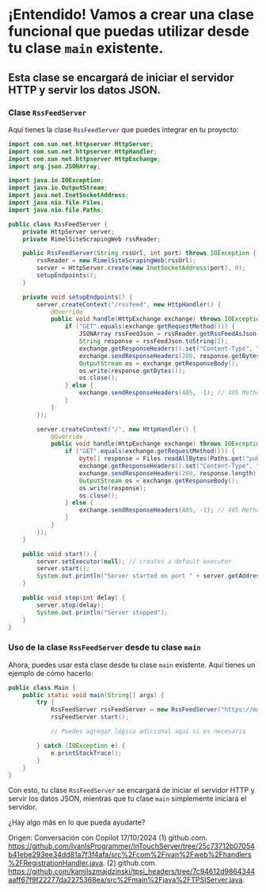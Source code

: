 # ¡Entendido! Vamos a crear una clase funcional que puedas utilizar desde tu clase `main` existente. 

## Esta clase se encargará de iniciar el servidor HTTP y servir los datos JSON.

### Clase `RssFeedServer`

Aquí tienes la clase `RssFeedServer` que puedes integrar en tu proyecto:

```java
import com.sun.net.httpserver.HttpServer;
import com.sun.net.httpserver.HttpHandler;
import com.sun.net.httpserver.HttpExchange;
import org.json.JSONArray;

import java.io.IOException;
import java.io.OutputStream;
import java.net.InetSocketAddress;
import java.nio.file.Files;
import java.nio.file.Paths;

public class RssFeedServer {
    private HttpServer server;
    private RimelSiteScrapingWeb rssReader;

    public RssFeedServer(String rssUrl, int port) throws IOException {
        rssReader = new RimelSiteScrapingWeb(rssUrl);
        server = HttpServer.create(new InetSocketAddress(port), 0);
        setupEndpoints();
    }

    private void setupEndpoints() {
        server.createContext("/rssfeed", new HttpHandler() {
            @Override
            public void handle(HttpExchange exchange) throws IOException {
                if ("GET".equals(exchange.getRequestMethod())) {
                    JSONArray rssFeedJson = rssReader.getRssFeedAsJson();
                    String response = rssFeedJson.toString(2);
                    exchange.getResponseHeaders().set("Content-Type", "application/json");
                    exchange.sendResponseHeaders(200, response.getBytes().length);
                    OutputStream os = exchange.getResponseBody();
                    os.write(response.getBytes());
                    os.close();
                } else {
                    exchange.sendResponseHeaders(405, -1); // 405 Method Not Allowed
                }
            }
        });

        server.createContext("/", new HttpHandler() {
            @Override
            public void handle(HttpExchange exchange) throws IOException {
                if ("GET".equals(exchange.getRequestMethod())) {
                    byte[] response = Files.readAllBytes(Paths.get("public/index.html"));
                    exchange.getResponseHeaders().set("Content-Type", "text/html");
                    exchange.sendResponseHeaders(200, response.length);
                    OutputStream os = exchange.getResponseBody();
                    os.write(response);
                    os.close();
                } else {
                    exchange.sendResponseHeaders(405, -1); // 405 Method Not Allowed
                }
            }
        });
    }

    public void start() {
        server.setExecutor(null); // creates a default executor
        server.start();
        System.out.println("Server started on port " + server.getAddress().getPort());
    }

    public void stop(int delay) {
        server.stop(delay);
        System.out.println("Server stopped");
    }
}
```

### Uso de la clase `RssFeedServer` desde tu clase `main`

Ahora, puedes usar esta clase desde tu clase `main` existente. Aquí tienes un ejemplo de cómo hacerlo:

```java
public class Main {
    public static void main(String[] args) {
        try {
            RssFeedServer rssFeedServer = new RssFeedServer("https://mascotasdezero.com/rss.php", 8000);
            rssFeedServer.start();

            // Puedes agregar lógica adicional aquí si es necesario

        } catch (IOException e) {
            e.printStackTrace();
        }
    }
}
```

Con esto, tu clase `RssFeedServer` se encargará de iniciar el servidor HTTP y servir los datos JSON, mientras que tu clase `main` simplemente iniciará el servidor.

¿Hay algo más en lo que pueda ayudarte?

Origen: Conversación con Copilot 17/10/2024
(1) github.com. https://github.com/IvanIsProgrammer/InTouchServer/tree/25c73712b07054b41ebe293ee34dd81a7f3f4afa/src%2Fcom%2Fivan%2Fweb%2Fhandlers%2FRegistrationHandler.java.
(2) github.com. https://github.com/kamilszmajdzinski/tpsi_headers/tree/7c94612d9864344aaff67f9f22277da2275368ea/src%2Fmain%2Fjava%2FTPSIServer.java.

